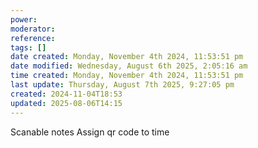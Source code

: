 ```yaml
---
power: 
moderator: 
reference: 
tags: []
date created: Monday, November 4th 2024, 11:53:51 pm
date modified: Wednesday, August 6th 2025, 2:05:16 am
time created: Monday, November 4th 2024, 11:53:51 pm
last update: Thursday, August 7th 2025, 9:27:05 pm
created: 2024-11-04T18:53
updated: 2025-08-06T14:15
---
```

Scanable notes
Assign qr code to time
